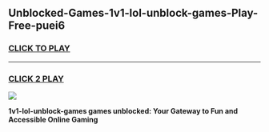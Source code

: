 
## Unblocked-Games-1v1-lol-unblock-games-Play-Free-puei6
<h3>
<a href="https://premium76.site?title=1v1-lol-unblock-games&ref=22A">CLICK TO PLAY</a></h3>
<hr>

<h3>
<a href="https://premium76.site?title=1v1-lol-unblock-games&ref=22A">CLICK 2 PLAY</a>
  
</h3>

<a href="https://premium76.site?title=1v1-lol-unblock-games&ref=22A"><img src="https://clearcache.store/games.png"></a>


**1v1-lol-unblock-games games unblocked: Your Gateway to Fun and Accessible Online Gaming**
